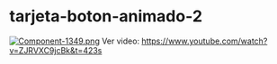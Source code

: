 # tarjeta-boton-animado-2
[![Component-1349.png](https://i.postimg.cc/cJqKyqnC/Component-1349.png)](https://postimg.cc/VJRsnV4P)
Ver video: https://www.youtube.com/watch?v=ZJRVXC9jcBk&t=423s

